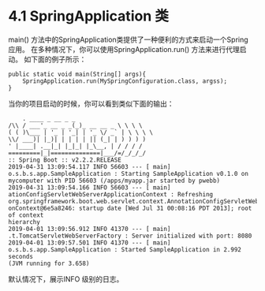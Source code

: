 # 4.1 SpringApplication 类 
main() 方法中的SpringApplication类提供了一种便利的方式来启动一个Spring 应用。 在多种情况下，你可以使用SpringApplication.run() 方法来进行代理启动。 如下面的例子所示：


    public static void main(String[] args){
        SpringApplication.run(MySpringConfiguration.class, argss);
    }

当你的项目启动的时候，你可以看到类似下面的输出：

        . ____ _ __ _ _
    /\\ / ___'_ __ _ _(_)_ __ __ _ \ \ \ \
    ( ( )\___ | '_ | '_| | '_ \/ _` | \ \ \ \
    \\/ ___)| |_)| | | | | || (_| | ) ) ) )
    ' |____| .__|_| |_|_| |_\__, | / / / /
    =========|_|==============|___/=/_/_/_/
    :: Spring Boot :: v2.2.2.RELEASE
    2019-04-31 13:09:54.117 INFO 56603 --- [ main]
    o.s.b.s.app.SampleApplication : Starting SampleApplication v0.1.0 on
    mycomputer with PID 56603 (/apps/myapp.jar started by pwebb)
    2019-04-31 13:09:54.166 INFO 56603 --- [ main]
    ationConfigServletWebServerApplicationContext : Refreshing
    org.springframework.boot.web.servlet.context.AnnotationConfigServletWebServerApplicati
    onContext@6e5a8246: startup date [Wed Jul 31 00:08:16 PDT 2013]; root of context
    hierarchy
    2019-04-01 13:09:56.912 INFO 41370 --- [ main]
    .t.TomcatServletWebServerFactory : Server initialized with port: 8080
    2019-04-01 13:09:57.501 INFO 41370 --- [ main]
    o.s.b.s.app.SampleApplication : Started SampleApplication in 2.992 seconds
    (JVM running for 3.658)


默认情况下，展示INFO 级别的日志。